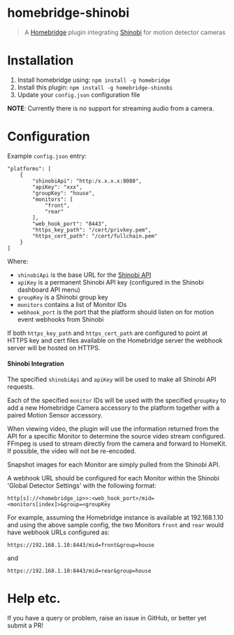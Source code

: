 # homebridge-shinobi
> A [Homebridge](https://github.com/nfarina/homebridge) plugin integrating [Shinobi](https://shinobi.video) for motion detector cameras

# Installation
1. Install homebridge using: `npm install -g homebridge`
2. Install this plugin: `npm install -g homebridge-shinobi`
3. Update your `config.json` configuration file

**NOTE**: Currently there is no support for streaming audio from a camera.
 
# Configuration
Example `config.json` entry:

```
"platforms": [
    {
        "shinobiApi": "http:/x.x.x.x:8080",
        "apiKey": "xxx",
        "groupKey": "house",
        "monitors": [
            "front",
            "rear"
        ],
        "web_hook_port": "8443",
        "https_key_path": "/cert/privkey.pem",
        "https_cert_path": "/cert/fullchain.pem"
    }
]
```
Where:

* `shinobiApi` is the base URL for the [Shinobi API](https://shinobi.video/docs/api)
* `apiKey` is a permanent Shinobi API key (configured in the Shinobi dashboard API menu)
* `groupKey` is a Shinobi group key
* `monitors` contains a list of Monitor IDs
* `webhook_port` is the port that the platform should listen on for motion event webhooks from Shinobi

If both `https_key_path` and `https_cert_path` are configured to point at HTTPS key and cert files available on the Homebridge
server the webhook server will be hosted on HTTPS.

#### Shinobi Integration

The specified `shinobiApi` and `apiKey` will be used to make all Shinobi API requests.

Each of the specified `monitor` IDs will be used with the specified `groupKey` to add a new Homebridge Camera accessory
to the platform together with a paired Motion Sensor accessory.

When viewing video, the plugin will use the information returned from the API for a specific Monitor to determine
the source video stream configured. FFmpeg is used to stream directly from the camera and forward to HomeKit. If possible, 
the video will not be re-encoded.

Snapshot images for each Monitor are simply pulled from the Shinobi API.

A webhook URL should be configured for each Monitor within the Shinobi 'Global Detector Settings' with the following format:

`http[s]://<homebridge_ip>>:<web_hook_port>/mid=<monitors[index]>&group=<groupKey` 

For example, assuming the Homebridge instance is available at 192.168.1.10 and using the above sample config,
the two Monitors `front` and `rear` would have webhook URLs configured as:  

`https://192.168.1.10:8443/mid=front&group=house` 

and

`https://192.168.1.10:8443/mid=rear&group=house` 

# Help etc.

If you have a query or problem, raise an issue in GitHub, or better yet submit a PR!

